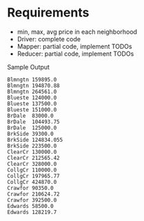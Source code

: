 Requirements
==============================
- min, max, avg price in each neighborhood
- Driver: complete code
- Mapper: partial code, implement TODOs
- Reducer: partial code, implement TODOs

Sample Output

```
Blmngtn 159895.0
Blmngtn 194870.88
Blmngtn 264561.0
Blueste 124000.0
Blueste 137500.0
Blueste 151000.0
BrDale  83000.0
BrDale  104493.75
BrDale  125000.0
BrkSide 39300.0
BrkSide 124834.055
BrkSide 223500.0
ClearCr 130000.0
ClearCr 212565.42
ClearCr 328000.0
CollgCr 110000.0
CollgCr 197965.77
CollgCr 424870.0
Crawfor 90350.0
Crawfor 210624.72
Crawfor 392500.0
Edwards 58500.0
Edwards 128219.7
```